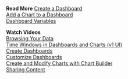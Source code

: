 **Read More**
[Create a Dashboard](https://docs.wavefront.com/ui_dashboards.html#create-a-dashboard)<br/>
[Add a Chart to a Dashboard](http://docs.wavefront.com/ui_dashboards.html#add-a-chart-using-drag-and-drop)<br/>
[Dashboard Variables](https://docs.wavefront.com/dashboards_variables.html)

**Watch Videos**<br/>
[Browsing Your Data](https://bcove.video/3n13ulm)<br/>
[Time Windows in Dashboards and Charts (v1 UI)](https://bcove.video/3kJ6PGT)<br/>
[Create Dashboards](https://bcove.video/2WxBJoe)<br/>
[Customize Dashboards](https://bcove.video/2Wux6eP)<br/>
[Create and Modify Charts with Chart Builder](https://bcove.video/2Xx9IPz)<br/>
[Sharing Content](https://bcove.video/3DZazeL)
